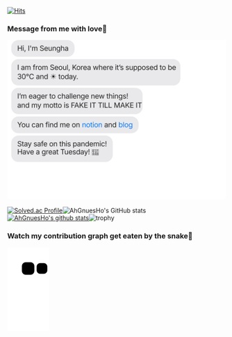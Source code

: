 [![Hits](https://hits.seeyoufarm.com/api/count/incr/badge.svg?url=https%3A%2F%2Fgithub.com%2Fseungha-o&count_bg=%2379C83D&title_bg=%23555555&icon=&icon_color=%23E7E7E7&title=hits&edge_flat=false)](https://hits.seeyoufarm.com)

### Message from me with love💪
![chat_svg](https://github.com/AhGnuesHo/AhGnuesHo/blob/main/chat.svg)

[![Solved.ac Profile](http://mazassumnida.wtf/api/v2/generate_badge?boj=haah830)](https://solved.ac/haah830)![AhGnuesHo's GitHub stats](https://github-readme-stats.vercel.app/api?username=AhGnuesHo&show_icons=true&theme=buefy&hide_border=true)[![AhGnuesHo's github stats](https://github-readme-stats.vercel.app/api/top-langs/?username=AhGnuesHo&show_icons=true&hide_border=true&title_color=004386&icon_color=004386&layout=compact)](https://github.com/AhGnuesHo)![trophy](https://github-profile-trophy.vercel.app/?username=AhGnuesHo&title=MultiLanguage,Joined2020,Commits,Repository&margin-w=25&no-frame=true)
### Watch my contribution graph get eaten by the snake🐍
![snake svg](https://github.com/AhGnuesHo/AhGnuesHo/blob/output/github-contribution-grid-snake.svg)
